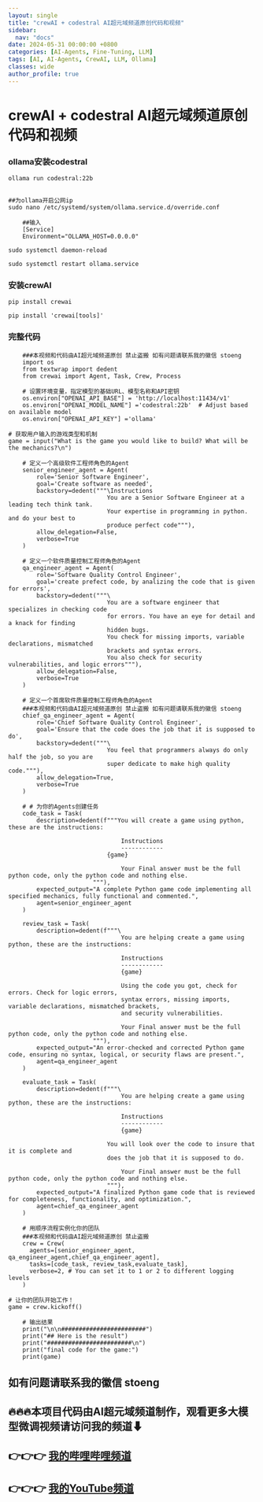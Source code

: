 ```yaml
---
layout: single
title: "crewAI + codestral AI超元域频道原创代码和视频"
sidebar:
  nav: "docs"
date: 2024-05-31 00:00:00 +0800
categories: [AI-Agents, Fine-Tuning, LLM]
tags: [AI, AI-Agents, CrewAI, LLM, Ollama]
classes: wide
author_profile: true
---
```



#  crewAI + codestral AI超元域频道原创代码和视频 

###  ollama安装codestral 
    
    
    ollama run codestral:22b
    
    
    ##为ollama开启公网ip
    sudo nano /etc/systemd/system/ollama.service.d/override.conf
    
```
    ##输入
    [Service]
    Environment="OLLAMA_HOST=0.0.0.0"
```
    
    
    sudo systemctl daemon-reload
    
    sudo systemctl restart ollama.service
    

###  安装crewAI 
    
    
    pip install crewai
    
    pip install 'crewai[tools]'
    

###  完整代码 
    
    
```
    ###本视频和代码由AI超元域频道原创 禁止盗搬 如有问题请联系我的徽信 stoeng
    import os
    from textwrap import dedent
    from crewai import Agent, Task, Crew, Process
```
    
```
    # 设置环境变量，指定模型的基础URL、模型名称和API密钥
    os.environ["OPENAI_API_BASE"] = 'http://localhost:11434/v1'
    os.environ["OPENAI_MODEL_NAME"] ='codestral:22b'  # Adjust based on available model
    os.environ["OPENAI_API_KEY"] ='ollama'
```
    
    # 获取用户输入的游戏类型和机制
    game = input("What is the game you would like to build? What will be the mechanics?\n")
    
```
    # 定义一个高级软件工程师角色的Agent
    senior_engineer_agent = Agent(
        role='Senior Software Engineer',
        goal='Create software as needed',
        backstory=dedent("""\Instructions
                            You are a Senior Software Engineer at a leading tech think tank.
                            Your expertise in programming in python. and do your best to
                            produce perfect code"""),
        allow_delegation=False,
        verbose=True
    )
```
    
```
    # 定义一个软件质量控制工程师角色的Agent
    qa_engineer_agent = Agent(
        role='Software Quality Control Engineer',
        goal='create prefect code, by analizing the code that is given for errors',
        backstory=dedent("""\
                            You are a software engineer that specializes in checking code
                            for errors. You have an eye for detail and a knack for finding
                            hidden bugs.
                            You check for missing imports, variable declarations, mismatched
                            brackets and syntax errors.
                            You also check for security vulnerabilities, and logic errors"""),
        allow_delegation=False,
        verbose=True
    )
```
    
```
    # 定义一个首席软件质量控制工程师角色的Agent
    ###本视频和代码由AI超元域频道原创 禁止盗搬 如有问题请联系我的徽信 stoeng
    chief_qa_engineer_agent = Agent(
        role='Chief Software Quality Control Engineer',
        goal='Ensure that the code does the job that it is supposed to do',
        backstory=dedent("""\
                            You feel that programmers always do only half the job, so you are
                            super dedicate to make high quality code."""),
        allow_delegation=True,
        verbose=True
    )
```
    
```
    # # 为你的Agents创建任务
    code_task = Task(
        description=dedent(f"""You will create a game using python, these are the instructions:
```
                    
```
                                Instructions
                                ------------
                            {game}
```
                    
```
                                Your Final answer must be the full python code, only the python code and nothing else.
      			        """),
        expected_output="A complete Python game code implementing all specified mechanics, fully functional and commented.",
        agent=senior_engineer_agent
    )
```
    
```
    review_task = Task(
        description=dedent(f"""\
                                You are helping create a game using python, these are the instructions:
```
                    
```
                                Instructions
                                ------------
                                {game}
```
                    
```
                                Using the code you got, check for errors. Check for logic errors,
                                syntax errors, missing imports, variable declarations, mismatched brackets,
                                and security vulnerabilities.
```
                    
```
                                Your Final answer must be the full python code, only the python code and nothing else.
      			        """),
        expected_output="An error-checked and corrected Python game code, ensuring no syntax, logical, or security flaws are present.",
        agent=qa_engineer_agent
    )
```
    
```
    evaluate_task = Task(
        description=dedent(f"""\
                                You are helping create a game using python, these are the instructions:
```
                    
```
                                Instructions
                                ------------
                                {game}
```
                    
                                You will look over the code to insure that it is complete and
                                does the job that it is supposed to do.
                    
```
                                Your Final answer must be the full python code, only the python code and nothing else.
    			            """),
        expected_output="A finalized Python game code that is reviewed for completeness, functionality, and optimization.",
        agent=chief_qa_engineer_agent
    )
```
    
```
    # 用顺序流程实例化你的团队
    ###本视频和代码由AI超元域频道原创 禁止盗搬
    crew = Crew(
      agents=[senior_engineer_agent, qa_engineer_agent,chief_qa_engineer_agent],
      tasks=[code_task, review_task,evaluate_task],
      verbose=2, # You can set it to 1 or 2 to different logging levels
    )
```
    
    # 让你的团队开始工作！
    game = crew.kickoff()
    
```
    # 输出结果
    print("\n\n########################")
    print("## Here is the result")
    print("########################\n")
    print("final code for the game:")
    print(game)
```

##  如有问题请联系我的徽信 stoeng 

##  🔥🔥🔥本项目代码由AI超元域频道制作，观看更多大模型微调视频请访问我的频道⬇ 

##  👉👉👉 [ 我的哔哩哔哩频道 ](<https://space.bilibili.com/3493277319825652>)

##  👉👉👉 [ 我的YouTube频道 ](<https://www.youtube.com/@AIsuperdomain>)
